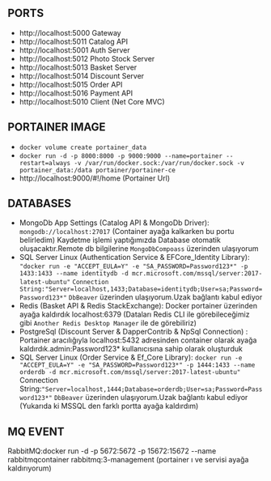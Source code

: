 ## PORTS
* http://localhost:5000 Gateway
* http://localhost:5011 Catalog API
* http://localhost:5001 Auth Server
* http://localhost:5012 Photo Stock Server
* http://localhost:5013 Basket Server
* http://localhost:5014 Discount Server
* http://localhost:5015 Order API
* http://localhost:5016 Payment API
* http://localhost:5010 Client (Net Core MVC)

## PORTAINER IMAGE
* `docker volume create portainer_data`
* `docker run -d -p 8000:8000 -p 9000:9000 --name=portainer --restart=always -v /var/run/docker.sock:/var/run/docker.sock -v portainer_data:/data portainer/portainer-ce`
* http://localhost:9000/#!/home (Portainer Url)

## DATABASES
* MongoDb App Settings (Catalog API & MongoDb Driver): `mongodb://localhost:27017` (Container ayağa kalkarken bu portu belirledim) Kaydetme işlemi yaptığımızda Database otomatik oluşacaktır.Remote db bilgilerine `MongoDbCompoass` üzerinden ulaşıyorum
* SQL Server Linux (Authentication Service & EFCore_Identity Library): `"docker run -e "ACCEPT_EULA=Y" -e "SA_PASSWORD=Password123*" -p 1433:1433 --name identitydb -d mcr.microsoft.com/mssql/server:2017-latest-ubuntu"` `Connection String:"Server=localhost,1433;Database=identitydb;User=sa;Password=Password123*"` `DbBeaver` üzerinden ulaşıyorum.Uzak bağlantı kabul ediyor
* Redis (Basket API & Redis StackExchange): Docker portainer üzerinden ayağa kaldırdık localhost:6379 (Dataları Redis CLI ile görebileceğimiz gibi `Another Redis Desktop Manager` ile de görebiliriz)
* PostgreSql (Discount Server & DapperContrib & NpSql Connection) : Portainer aracılığıyla localhost:5432 adresinden container olarak ayağa kaldırdık.admin:Password123* kullanıcısına sahip olarak oluşturduk
* SQL Server Linux (Order Service & Ef_Core Library): `docker run -e "ACCEPT_EULA=Y" -e "SA_PASSWORD=Password123*" -p 1444:1433 --name orderdb -d mcr.microsoft.com/mssql/server:2017-latest-ubuntu"` Connection String:`"Server=localhost,1444;Database=orderdb;User=sa;Password=Password123*"` `DbBeaver` üzerinden ulaşıyorum.Uzak bağlantı kabul ediyor (Yukarıda ki MSSQL den farklı portta ayağa kaldırdım)

## MQ EVENT
RabbitMQ:docker run -d -p 5672:5672 -p 15672:15672 --name rabbitmqcontainer rabbitmq:3-management (portainer ı ve servisi ayağa kaldırıyorum)


